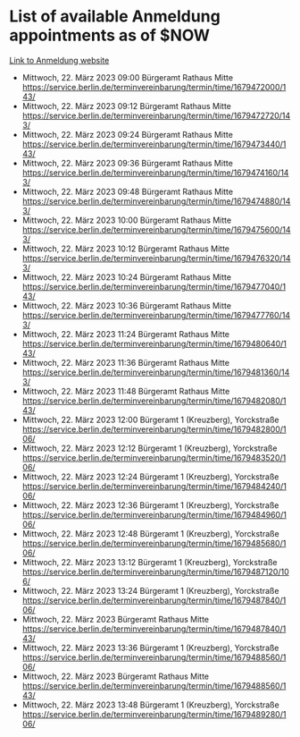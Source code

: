# List of available Anmeldung appointments as of $NOW
[Link to Anmeldung website](https://service.berlin.de/terminvereinbarung/termin/tag.php?termin=1&anliegen[]=120686&dienstleisterlist=122210,122217,327316,122219,327312,122227,327314,122231,327346,122243,327348,122254,122252,329742,122260,329745,122262,329748,122271,327278,122273,327274,122277,327276,330436,122280,327294,122282,327290,122284,327292,122291,327270,122285,327266,122286,327264,122296,327268,150230,329760,122297,327286,122294,327284,122312,329763,122314,329775,122304,327330,122311,327334,122309,327332,317869,122281,327352,122279,329772,122283,122276,327324,122274,327326,122267,329766,122246,327318,122251,327320,122257,327322,122208,327298,122226,327300&herkunft=http%3A%2F%2Fservice.berlin.de%2Fdienstleistung%2F120686%2F)
- Mittwoch, 22. März 2023 09:00 Bürgeramt Rathaus Mitte https://service.berlin.de/terminvereinbarung/termin/time/1679472000/143/
- Mittwoch, 22. März 2023 09:12 Bürgeramt Rathaus Mitte https://service.berlin.de/terminvereinbarung/termin/time/1679472720/143/
- Mittwoch, 22. März 2023 09:24 Bürgeramt Rathaus Mitte https://service.berlin.de/terminvereinbarung/termin/time/1679473440/143/
- Mittwoch, 22. März 2023 09:36 Bürgeramt Rathaus Mitte https://service.berlin.de/terminvereinbarung/termin/time/1679474160/143/
- Mittwoch, 22. März 2023 09:48 Bürgeramt Rathaus Mitte https://service.berlin.de/terminvereinbarung/termin/time/1679474880/143/
- Mittwoch, 22. März 2023 10:00 Bürgeramt Rathaus Mitte https://service.berlin.de/terminvereinbarung/termin/time/1679475600/143/
- Mittwoch, 22. März 2023 10:12 Bürgeramt Rathaus Mitte https://service.berlin.de/terminvereinbarung/termin/time/1679476320/143/
- Mittwoch, 22. März 2023 10:24 Bürgeramt Rathaus Mitte https://service.berlin.de/terminvereinbarung/termin/time/1679477040/143/
- Mittwoch, 22. März 2023 10:36 Bürgeramt Rathaus Mitte https://service.berlin.de/terminvereinbarung/termin/time/1679477760/143/
- Mittwoch, 22. März 2023 11:24 Bürgeramt Rathaus Mitte https://service.berlin.de/terminvereinbarung/termin/time/1679480640/143/
- Mittwoch, 22. März 2023 11:36 Bürgeramt Rathaus Mitte https://service.berlin.de/terminvereinbarung/termin/time/1679481360/143/
- Mittwoch, 22. März 2023 11:48 Bürgeramt Rathaus Mitte https://service.berlin.de/terminvereinbarung/termin/time/1679482080/143/
- Mittwoch, 22. März 2023 12:00 Bürgeramt 1 (Kreuzberg), Yorckstraße https://service.berlin.de/terminvereinbarung/termin/time/1679482800/106/
- Mittwoch, 22. März 2023 12:12 Bürgeramt 1 (Kreuzberg), Yorckstraße https://service.berlin.de/terminvereinbarung/termin/time/1679483520/106/
- Mittwoch, 22. März 2023 12:24 Bürgeramt 1 (Kreuzberg), Yorckstraße https://service.berlin.de/terminvereinbarung/termin/time/1679484240/106/
- Mittwoch, 22. März 2023 12:36 Bürgeramt 1 (Kreuzberg), Yorckstraße https://service.berlin.de/terminvereinbarung/termin/time/1679484960/106/
- Mittwoch, 22. März 2023 12:48 Bürgeramt 1 (Kreuzberg), Yorckstraße https://service.berlin.de/terminvereinbarung/termin/time/1679485680/106/
- Mittwoch, 22. März 2023 13:12 Bürgeramt 1 (Kreuzberg), Yorckstraße https://service.berlin.de/terminvereinbarung/termin/time/1679487120/106/
- Mittwoch, 22. März 2023 13:24 Bürgeramt 1 (Kreuzberg), Yorckstraße https://service.berlin.de/terminvereinbarung/termin/time/1679487840/106/
- Mittwoch, 22. März 2023  Bürgeramt Rathaus Mitte https://service.berlin.de/terminvereinbarung/termin/time/1679487840/143/
- Mittwoch, 22. März 2023 13:36 Bürgeramt 1 (Kreuzberg), Yorckstraße https://service.berlin.de/terminvereinbarung/termin/time/1679488560/106/
- Mittwoch, 22. März 2023  Bürgeramt Rathaus Mitte https://service.berlin.de/terminvereinbarung/termin/time/1679488560/143/
- Mittwoch, 22. März 2023 13:48 Bürgeramt 1 (Kreuzberg), Yorckstraße https://service.berlin.de/terminvereinbarung/termin/time/1679489280/106/
